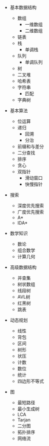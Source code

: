 - 基本数据结构
    - 数组
        - 一维数组
        - 二维数组
    - 链表
    - 栈
        - 单调栈
    - 队列
        - 单调队列
    - 树
    - 二叉堆
    - 哈希表
    - 字符串
        - 匹配
    - 字典树

- 基本算法
    - 位运算
    - 递归
        - 回溯
        - 分治
    - 前缀和与差分
    - 二分查找
    - 排序
    - 贪心
    - 双指针
        - 滑动窗口
        - 快慢指针
- 搜索
    - 深度优先搜索
    - 广度优先搜索
    - A*
    - IDA*

- 数学知识
    - 数论
    - 组合数学
    - 计算几何

- 高级数据结构
    - 并查集
    - 树状数组
    - 线段树
    - AVL树
    - 红黑树
    - 跳表

- 动态规划
    - 线性
    - 背包
    - 区间
    - 树形
    - 状压
    - 计数
    - 数位
    - 统计
    - 四边形不等式

- 图
    - 最短路径
    - 最小生成树
    - LCA
    - Tarjan
    - 二分图
    - 拓扑排序
    - 网络流

